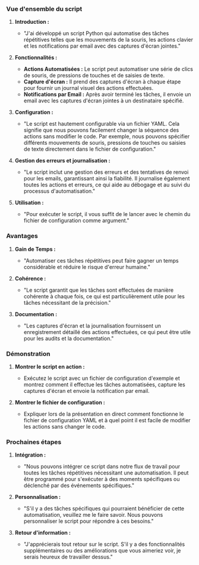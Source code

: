 ### Vue d'ensemble du script

1. **Introduction :**
   - "J'ai développé un script Python qui automatise des tâches répétitives telles que les mouvements de la souris, les actions clavier et les notifications par email avec des captures d'écran jointes."

2. **Fonctionnalités :**
   - **Actions Automatisées :** Le script peut automatiser une série de clics de souris, de pressions de touches et de saisies de texte.
   - **Capture d'écran :** Il prend des captures d'écran à chaque étape pour fournir un journal visuel des actions effectuées.
   - **Notifications par Email :** Après avoir terminé les tâches, il envoie un email avec les captures d'écran jointes à un destinataire spécifié.

3. **Configuration :**
   - "Le script est hautement configurable via un fichier YAML. Cela signifie que nous pouvons facilement changer la séquence des actions sans modifier le code. Par exemple, nous pouvons spécifier différents mouvements de souris, pressions de touches ou saisies de texte directement dans le fichier de configuration."

4. **Gestion des erreurs et journalisation :**
   - "Le script inclut une gestion des erreurs et des tentatives de renvoi pour les emails, garantissant ainsi la fiabilité. Il journalise également toutes les actions et erreurs, ce qui aide au débogage et au suivi du processus d'automatisation."

5. **Utilisation :**
   - "Pour exécuter le script, il vous suffit de le lancer avec le chemin du fichier de configuration comme argument."

### Avantages

1. **Gain de Temps :**
   - "Automatiser ces tâches répétitives peut faire gagner un temps considérable et réduire le risque d'erreur humaine."

2. **Cohérence :**
   - "Le script garantit que les tâches sont effectuées de manière cohérente à chaque fois, ce qui est particulièrement utile pour les tâches nécessitant de la précision."

3. **Documentation :**
   - "Les captures d'écran et la journalisation fournissent un enregistrement détaillé des actions effectuées, ce qui peut être utile pour les audits et la documentation."

### Démonstration

1. **Montrer le script en action :**
   - Exécutez le script avec un fichier de configuration d'exemple et montrez comment il effectue les tâches automatisées, capture les captures d'écran et envoie la notification par email.

2. **Montrer le fichier de configuration :**
   - Expliquer lors de la présentation en direct comment fonctionne le fichier de configuration YAML et à quel point il est facile de modifier les actions sans changer le code.

### Prochaines étapes

1. **Intégration :**
   - "Nous pouvons intégrer ce script dans notre flux de travail pour toutes les tâches répétitives nécessitant une automatisation. Il peut être programmé pour s'exécuter à des moments spécifiques ou déclenché par des événements spécifiques."

2. **Personnalisation :**
   - "S'il y a des tâches spécifiques qui pourraient bénéficier de cette automatisation, veuillez me le faire savoir. Nous pouvons personnaliser le script pour répondre à ces besoins."

3. **Retour d'information :**
   - "J'apprécierais tout retour sur le script. S'il y a des fonctionnalités supplémentaires ou des améliorations que vous aimeriez voir, je serais heureux de travailler dessus."
